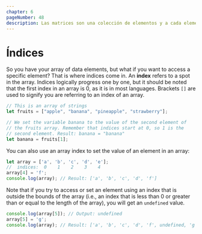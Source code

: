 ```yaml
---
chapter: 6
pageNumber: 48
description: Las matrices son una colección de elementos y a cada elemento se le asigna una posición numérica llamada índice. Los índices están basados en cero, lo que significa que el primer elemento de la matriz tiene un índice de 0, el segundo tiene un índice de 1 y así sucesivamente.  
---
```

# Índices

So you have your array of data elements, but what if you want to access a specific element? That is where indices come in. An **index** refers to a spot in the array. Indices logically progress one by one, but it should be noted that the first index in an array is 0, as it is in most languages. Brackets `[]` are used to signify you are referring to an index of an array.

```javascript
// This is an array of strings
let fruits = ["apple", "banana", "pineapple", "strawberry"];

// We set the variable banana to the value of the second element of
// the fruits array. Remember that indices start at 0, so 1 is the
// second element. Result: banana = "banana"
let banana = fruits[1];
```

You can also use an array index to set the value of an element in an array:

```javascript
let array = ['a', 'b', 'c', 'd', 'e'];
//  indices:  0    1    2    3    4
array[4] = 'f';
console.log(array); // Result: ['a', 'b', 'c', 'd', 'f']
```

Note that if you try to access or set an element using an index that is outside the bounds of the array (i.e., an index that is less than 0 or greater than or equal to the length of the array), you will get an `undefined` value.

```javascript
console.log(array[5]); // Output: undefined
array[5] = 'g';
console.log(array); // Result: ['a', 'b', 'c', 'd', 'f', undefined, 'g']
```
